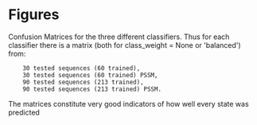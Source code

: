# Figures

Confusion Matrices for the three different classifiers. Thus for each classifier there is a matrix (both for class_weight = None or 'balanced') from:

		30 tested sequences (60 trained),
		30 tested sequences (60 trained) PSSM,
		90 tested sequences (213 trained),
		90 tested sequences (213 trained) PSSM.


The matrices constitute very good indicators of how well every state was predicted
